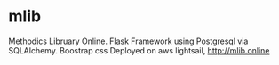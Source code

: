 # mlib
Methodics Libruary Online.
Flask Framework using Postgresql via SQLAlchemy. 
Boostrap css
Deployed on aws lightsail, http://mlib.online
